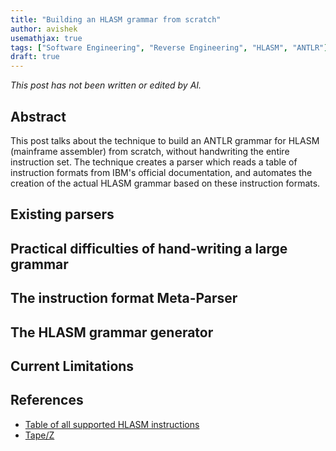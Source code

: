 ```yaml
---
title: "Building an HLASM grammar from scratch"
author: avishek
usemathjax: true
tags: ["Software Engineering", "Reverse Engineering", "HLASM", "ANTLR"]
draft: true
---
```


_This post has not been written or edited by AI._

## Abstract
This post talks about the technique to build an ANTLR grammar for HLASM (mainframe assembler) from scratch, without handwriting the entire instruction set. The technique creates a parser which reads a table of instruction formats from IBM's official documentation, and automates the creation of the actual HLASM grammar based on these instruction formats.

## Existing parsers

## Practical difficulties of hand-writing a large grammar

## The instruction format Meta-Parser

## The HLASM grammar generator

## Current Limitations

## References

- [Table of all supported HLASM instructions](https://www.ibm.com/docs/en/hla-and-tf/1.6.0?topic=instructions-table-all-supported)
- [Tape/Z](https://github.com/avishek-sen-gupta/tape-z)
